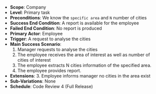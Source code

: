 - **Scope**: Company
- **Level**: Primary task
- **Preconditions**: We know the `specific area` and `N` number of cities
- **Success End Condition**: A report is available for the employee
- **Failed End Condition**: No report is produced
- **Primary Actor**: Employee
- **Trigger**: A request to analyse the cities
- **Main Success Scenario**:
    1. Manager requests to analyse the cities
    2. The employee receives the area of interest as well as number of cities of interest
    3. The employee extracts N cities information of the specified area.
    4. The employee provides report.
- **Extensions**: 3. Employee informs manager no cities in the area exist
- **Sub-Variations**: None
- **Schedule**: Code Review 4 (Full Release)